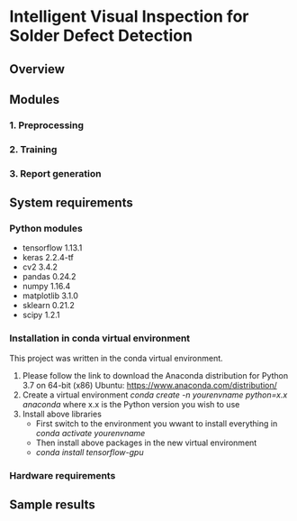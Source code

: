 # Intelligent Visual Inspection for Solder Defect Detection

## Overview

## Modules
### 1. Preprocessing
### 2. Training
### 3. Report generation

## System requirements
### Python modules
* tensorflow 1.13.1
* keras 2.2.4-tf
* cv2 3.4.2
* pandas 0.24.2
* numpy 1.16.4
* matplotlib 3.1.0
* sklearn 0.21.2
* scipy 1.2.1

### Installation in conda virtual environment

This project was written in the conda virtual environment. 
1. Please follow the link to download the Anaconda distribution for Python 3.7 on 64-bit (x86) Ubuntu:
https://www.anaconda.com/distribution/
2. Create a virtual environment 
   *conda create -n yourenvname python=x.x anaconda*
   where x.x is the Python version you wish to use
3. Install above libraries
   - First switch to the environment you wwant to install everything in
   *conda activate yourenvname*
   - Then install above packages in the new virtual environment
    * *conda install tensorflow-gpu* 

### Hardware requirements

## Sample results
